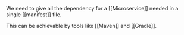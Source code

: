 We need to give all the dependency for a [[Microservice]] needed in a single [[manifest]] file.

This can be achievable by tools like [[Maven]] and [[Gradle]]. 